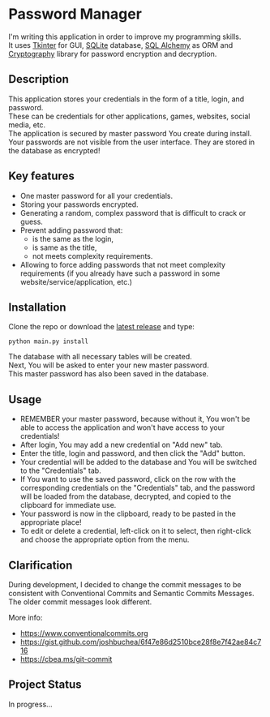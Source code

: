 # Password Manager
I'm writing this application in order to improve my programming skills.\
It uses [Tkinter](https://docs.python.org/3/library/tkinter.html) for GUI, [SQLite](https://www.sqlite.org) database, [SQL Alchemy](https://www.sqlalchemy.org/) as ORM and [Cryptography](https://cryptography.io) library for password encryption and decryption.

## Description
This application stores your credentials in the form of a title, login, and password.\
These can be credentials for other applications, games, websites, social media, etc.\
The application is secured by master password You create during install.\
Your passwords are not visible from the user interface. They are stored in the database as encrypted!

## Key features
* One master password for all your credentials.
* Storing your passwords encrypted.
* Generating a random, complex password that is difficult to crack or guess.
* Prevent adding password that:
  - is the same as the login,
  - is same as the title,
  - not meets complexity requirements.
* Allowing to force adding passwords that not meet complexity requirements (if you already have such a password in some website/service/application, etc.)
  
## Installation
Clone the repo or download the [latest release](https://github.com/arkadiusz-l/password-manager/releases/latest) and type:
```
python main.py install
```
The database with all necessary tables will be created.\
Next, You will be asked to enter your new master password.\
This master password has also been saved in the database.

## Usage
* REMEMBER your master password, because without it, You won't be able to access the application and won't have access to your credentials!
* After login, You may add a new credential on "Add new" tab.
* Enter the title, login and password, and then click the "Add" button.
* Your credential will be added to the database and You will be switched to the "Credentials" tab.
* If You want to use the saved password, click on the row with the corresponding credentials on the "Credentials" tab, and the password will be loaded from the database, decrypted, and copied to the clipboard for immediate use.
* Your password is now in the clipboard, ready to be pasted in the appropriate place!
* To edit or delete a credential, left-click on it to select, then right-click and choose the appropriate option from the menu.

## Clarification
During development, I decided to change the commit messages to be consistent with Conventional Commits and Semantic Commits Messages.
The older commit messages look different.

More info:
- https://www.conventionalcommits.org
- https://gist.github.com/joshbuchea/6f47e86d2510bce28f8e7f42ae84c716
- https://cbea.ms/git-commit

## Project Status
In progress...
